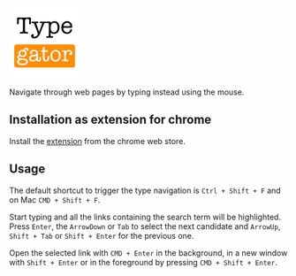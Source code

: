 ![Typegator logo](/public/icon/128.png?raw=true)

Navigate through web pages by typing instead using the mouse.

## Installation as extension for chrome 

Install the [extension](https://chrome.google.com/webstore/detail/typegator/ckofcgpflnnlncihdkfapmobjmmeloko)
from the chrome web store.

## Usage

The default shortcut to trigger the type navigation is `Ctrl + Shift + F` and on Mac `CMD + Shift + F`.

Start typing and all the links containing the search term will be highlighted. Press `Enter`, 
the `ArrowDown` or `Tab` to select the next candidate and `ArrowUp`, `Shift + Tab` or `Shift + Enter` for
the previous one.

Open the selected link with `CMD + Enter` in the background, in a new window with `Shift + Enter` 
or in the foreground by pressing `CMD + Shift + Enter`.

 
